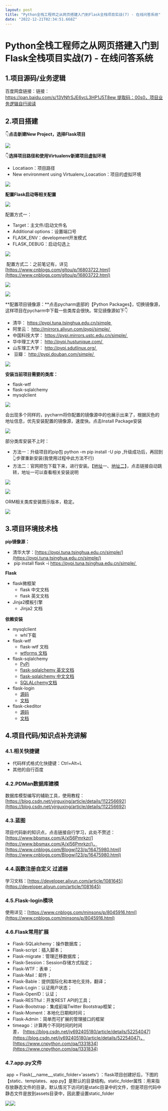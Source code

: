 ```yaml
---
layout: post
title: "Python全栈工程师之从网页搭建入门到Flask全栈项目实战(7) - 在线问答系统"
date: "2022-12-21T02:34:51.668Z"
---
```

Python全栈工程师之从网页搭建入门到Flask全栈项目实战(7) - 在线问答系统
===========================================

1.项目源码/业务逻辑
-----------

百度网盘链接：链接：https://pan.baidu.com/s/13VNfrSJE6vcL3HP1J5T8ew 提取码：00s0，项目业务逻辑自行阅读

2.项目搭建
------

👇**点击新建New Project，选择Flask项目**

![](https://img2023.cnblogs.com/blog/2281865/202212/2281865-20221216144728754-15599178.png)

👇**选择项目路径和使用Virtualenv新建项目虚拟环境**

*   Locatiaon：项目路径
*   New environment using Virtualenv\_Loacation：项目的虚拟环境

![](https://img2023.cnblogs.com/blog/2281865/202212/2281865-20221216144805764-14989640.png)

**配置Flask启动等相关配置**

![](https://img2023.cnblogs.com/blog/2281865/202212/2281865-20221216144943907-1657700342.png)

配置方式一：

*   Target：主文件/启动文件名
*   Additional options：设置端口号
*   FLASK\_ENV：development开发模式
*   FLASK\_DEBUG：启动勾选上

![](https://img2023.cnblogs.com/blog/2281865/202212/2281865-20221216145002171-1883396865.png)

 配置方式二：之前笔记有，详见[https://www.cnblogs.com/gltou/p/16803722.html](https://www.cnblogs.com/gltou/p/16803722.html)

![](https://img2023.cnblogs.com/blog/2281865/202212/2281865-20221216145011811-2013670567.png)

![](https://img2023.cnblogs.com/blog/2281865/202212/2281865-20221216145037973-1058207816.png)

**配置项目镜像源：**点击pycharm底部的【Python Packages】，切换镜像源，这样项目在pycharm中下载一些类库会很快。常见镜像源如下👇

*   清华： https://pypi.tuna.tsinghua.edu.cn/simple 
*   阿里云： http://mirrors.aliyun.com/pypi/simple/ 
*   中国科技大学： https://pypi.mirrors.ustc.edu.cn/simple/ 
*   华中理工大学： http://pypi.hustunique.com/ 
*   山东理工大学： http://pypi.sdutlinux.org/ 
*    豆瓣： http://pypi.douban.com/simple/ 

![](https://img2023.cnblogs.com/blog/2281865/202212/2281865-20221216160034331-1932281342.png)

**安装当前项目需要的类库：**

*   flask-wtf
*   flask-sqlalchemy
*   mysqlclient

![](https://img2023.cnblogs.com/blog/2281865/202212/2281865-20221216145103147-1237516434.png)

会出现多个同样的，pycharm将你配置的镜像源中的也展示出来了，根据灰色的地址信息，优先安装配置的镜像源，速度快。点击Install Package安装

![](https://img2023.cnblogs.com/blog/2281865/202212/2281865-20221216160605373-756722472.png)

部分类库安装不上时：

*   方法一：升级项目的pip包 python -m pip install -U pip ,升级成功后，再回到👆步骤重新安装(我使用过程中此方法不行)
*   方法二：官网把包下载下来，进行安装。【[地址](https://pypi.org/project/mysqlclient/#files)一、[地址二](https://www.lfd.uci.edu/~gohlke/pythonlibs/)】，点击链接自动跳转，地址一可以查看相关安装说明

![](https://img2023.cnblogs.com/blog/2281865/202212/2281865-20221216145128461-1982926205.png)

![](https://img2023.cnblogs.com/blog/2281865/202212/2281865-20221216161511110-878813419.png)

ORM相关类库安装图示版本，稳定。

![](https://img2023.cnblogs.com/blog/2281865/202212/2281865-20221220170427869-1249128915.png)

3.项目环境技术栈
---------

**pip镜像源：**

*   清华大学：[https://pypi.tuna.tsinghua.edu.cn/simple/](https://pypi.tuna.tsinghua.edu.cn/simple/)
*    pip install flask -i https://pypi.tuna.tsinghua.edu.cn/simple/ 

**Flask**

*   flask微框架
    *   flask 中文文档
    *   flask 英文文档
*   Jinja2模板引擎
    *   Jinja2 文档

**依赖安装**

*   mysqlclient
    *   whl下载
*   flask-wtf
    *   flask-wtf 文档
    *   [wtforms 文档](https://wtforms.readthedocs.io/en/stable/)
*   flask-sqlalchemy
    *   [PyPi](https://pypi.org/project/Flask-SQLAlchemy/)
    *   [flask-sqlalchemy 英文文档](https://flask-sqlalchemy.palletsprojects.com/en/2.x/)
    *   [flask-sqlalchemy 中文文档](http://www.pythondoc.com/flask-sqlalchemy/quickstart.html)
    *   [SQLALchemy文档](https://docs.sqlalchemy.org/)
*   flask-login
    *   [源码](https://github.com/maxcountryman/flask-login)
    *   [文档](https://flask-login.readthedocs.io/en/latest/)
*   flask-ckeditor
    *   [源码](https://github.com/greyli/flask-ckeditor)
    *   [文档](https://flask-ckeditor.readthedocs.io/en/latest/)

4.项目代码/知识点补充讲解
--------------

### 4.1.相关快捷键

*   代码样式格式化快捷键：Ctrl+Alt+L
*   其他的自行百度

### 4.2.PDMan数据库建模

数据库模型编写的辅助工具，使用教程：[https://blog.csdn.net/yjrguxing/article/details/112256692](https://blog.csdn.net/yjrguxing/article/details/112256692)

### 4.3.蓝图

项目代码新的知识点，点击链接自行学习，此处不赘述：[https://www.bbsmax.com/A/xl56Pmrkzr/](https://www.bbsmax.com/A/xl56Pmrkzr/)，[https://www.cnblogs.com/Blogwj123/p/16475980.html](https://www.cnblogs.com/Blogwj123/p/16475980.html)

### 4.4.函数注册自定义 过滤器

学习文档：[https://developer.aliyun.com/article/1081645](https://developer.aliyun.com/article/1081645)

### 4.5.Flask-login模块

使用详见：[https://www.cnblogs.com/minsons/p/8045916.html](https://www.cnblogs.com/minsons/p/8045916.html)

### 4.6.Flask常用扩展

*   Flask-SQLalchemy：操作数据库；
*   Flask-script：插入脚本；
*   Flask-migrate：管理迁移数据库；
*   Flask-Session：Session存储方式指定；
*   Flask-WTF：表单；
*   Flask-Mail：邮件；
*   Flask-Bable：提供国际化和本地化支持，翻译；
*   Flask-Login：认证用户状态；
*   Flask-OpenID：认证；
*   Flask-RESTful：开发REST API的工具；
*   Flask-Bootstrap：集成前端Twitter Bootstrap框架；
*   Flask-Moment：本地化日期和时间；
*   Flask-Admin：简单而可扩展的管理接口的框架
*   timeago：计算两个不同时间的时间差， [https://blog.csdn.net/jy692405180/article/details/52254047](https://blog.csdn.net/jy692405180/article/details/52254047)，[https://www.cnpython.com/qa/1331834](https://www.cnpython.com/qa/1331834)

### 4.7.app.py文件

 app = Flask(\_\_name\_\_,static\_folder='assets') ：flask项目创建好后，下图的【static、templates、app.py】是默认的目录结构。static\_folder属性：用来指存放静态文件的目录，默认情况下访问的是static目录中的文件，但是项目代码中静态文件是放到assets目录中，因此要设置static\_folder

![](https://img2023.cnblogs.com/blog/2281865/202212/2281865-20221216162507723-486784988.png)![](https://img2023.cnblogs.com/blog/2281865/202212/2281865-20221216163006231-1312678430.png)